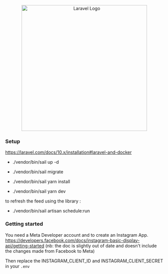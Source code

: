 <p align="center"><a href="https://laravel.com" target="_blank"><img src="https://raw.githubusercontent.com/laravel/art/master/logo-lockup/5%20SVG/2%20CMYK/1%20Full%20Color/laravel-logolockup-cmyk-red.svg" width="400" alt="Laravel Logo"></a></p>

### Setup
https://laravel.com/docs/10.x/installation#laravel-and-docker
- ./vendor/bin/sail up -d

- ./vendor/bin/sail migrate

- ./vendor/bin/sail yarn install

- ./vendor/bin/sail yarn dev

to refresh the feed using the library :

- ./vendor/bin/sail artisan schedule:run 

### Getting started
You need a Meta Developer account and to create an Instagram App. https://developers.facebook.com/docs/instagram-basic-display-api/getting-started (nb: the doc is slightly out of date and doesn't include the changes made from Facebook to Meta) 

Then replace the INSTAGRAM_CLIENT_ID and INSTAGRAM_CLIENT_SECRET in your `.env`
